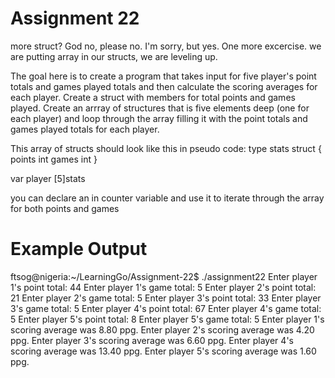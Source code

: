 # Assignment 22
more struct? God no, please no. I'm sorry, but yes. One more excercise. we are putting array in our structs, we are leveling up.

The goal here is to create a program that takes input for five player's point totals and games played totals and then calculate the scoring averages for each player. Create a struct with members for total points and games played. Create an arrray of structures that is five elements deep (one for each player) and loop through the array filling it with the point totals and games played totals for each player.

This array of structs should look like this in pseudo code:
type stats struct {
	points int
	games int
}

var player [5]stats

you can declare an in counter variable and use it to iterate through the array for both points and games


# Example Output
ftsog@nigeria:~/LearningGo/Assignment-22$ ./assignment22
Enter player 1's point total: 44
Enter player 1's game total: 5
Enter player 2's point total: 21
Enter player 2's game total: 5
Enter player 3's point total: 33
Enter player 3's game total: 5
Enter player 4's point total: 67
Enter player 4's game total: 5
Enter player 5's point total: 8
Enter player 5's game total: 5
Enter player 1's scoring average was 8.80 ppg.
Enter player 2's scoring average was 4.20 ppg.
Enter player 3's scoring average was 6.60 ppg.
Enter player 4's scoring average was 13.40 ppg.
Enter player 5's scoring average was 1.60 ppg.
